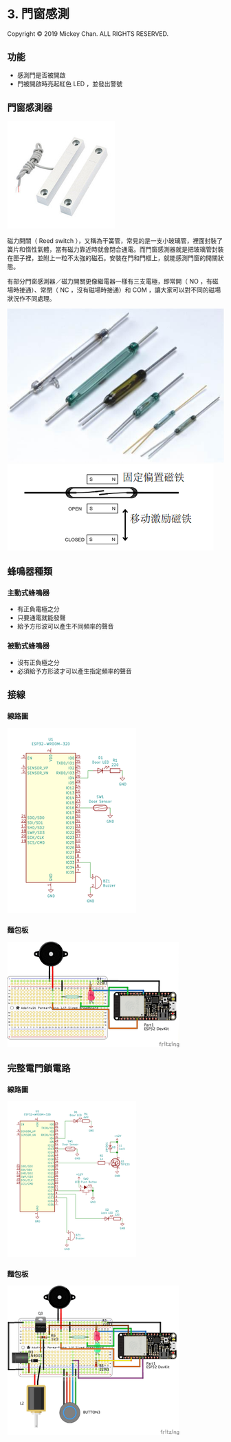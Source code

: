 # 3. 門窗感測
Copyright &copy; 2019 Mickey Chan. ALL RIGHTS RESERVED.  

## 功能
* 感測門是否被開啟
* 門被開啟時亮起紅色 LED ，並發出警號

## 門窗感測器
![門窗感測器](wired-magnetic-door-sensor.jpg "門窗感測器")

磁力開關（ Reed switch ），又稱為干簧管，常見的是一支小玻璃管，裡面封裝了簧片和惰性氣體，當有磁力靠近時就會閉合通電。而門窗感測器就是把玻璃管封裝在匣子裡，並附上一粒不太強的磁石。安裝在門和門框上，就能感測門窗的開關狀態。

有部分門窗感測器／磁力開關更像繼電器一樣有三支電極，即常開（ NO ，有磁場時接通）、常閉（ NC ，沒有磁場時接通）和 COM ，讓大家可以對不同的磁場狀況作不同處理。

![不同種類的磁力開關](reed_switchs.jpg "不同種類的磁力開關")
![磁力開關的原理](reed_switch_mechanism.gif "磁力開關的原理")

## 蜂鳴器種類
### 主動式蜂鳴器
* 有正負電極之分
* 只要通電就能發聲
* 給予方形波可以產生不同頻率的聲音

### 被動式蜂鳴器
* 沒有正負極之分
* 必須給予方形波才可以產生指定頻率的聲音

## 接線
### 線路圖
<img src="session_3_1-schematic.png" width="300" alt="門窗感測線路圖" title="門窗感測線路圖">

### 麵包板
<img src="session_3_1_breadboard.jpg" width="400" alt="門窗感測麵包板" title="門窗感測麵包板">

## 完整電門鎖電路
### 線路圖
<img src="session_3_2-schematic.png" width="300" alt="物聯網電門鎖完整線路圖" title="物聯網電門鎖完整線路圖">

### 麵包板
<img src="session_3_2_breadboard.jpg" width="400" alt="物聯網電門鎖完整麵包板" title="物聯網電門鎖完整麵包板">
